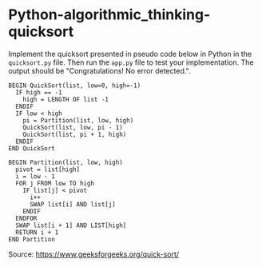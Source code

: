 # Python-algorithmic_thinking-quicksort

Implement the quicksort presented in pseudo code below in Python in the `quicksort.py` file. Then run the `app.py` file to test your implementation. The output should be "Congratulations! No error detected.".

```
BEGIN QuickSort(list, low=0, high=-1)
  IF high == -1
    high = LENGTH OF list -1
  ENDIF
  IF low < high
    pi = Partition(list, low, high)
    QuickSort(list, low, pi - 1)
    QuickSort(list, pi + 1, high)
  ENDIF
END QuickSort

BEGIN Partition(list, low, high)
  pivot = list[high]  
  i = low - 1
  FOR j FROM low TO high
    IF list[j] < pivot
      i++
      SWAP list[i] AND list[j]
    ENDIF
  ENDFOR
  SWAP list[i + 1] AND LIST[high]
  RETURN i + 1
END Partition
```
Source: https://www.geeksforgeeks.org/quick-sort/
